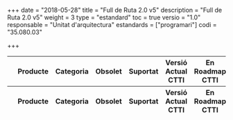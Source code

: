 +++
date        = "2018-05-28"
title       = "Full de Ruta 2.0 v5"
description = "Full de Ruta 2.0 v5"
weight		= 3
type = "estandard"
toc         = true
versio      = "1.0"
responsable = "Unitat d'arquitectura"
estandards =  ["programari"]
codi = "35.080.03"

+++

<link rel="stylesheet" type="text/css" href="https://cdn.datatables.net/1.10.16/css/jquery.dataTables.min.css">
<link rel="stylesheet" type="text/css" href="../tableStyle.css">
<script type="text/javascript" language="javascript" src="https://code.jquery.com/jquery-1.12.4.js"></script>
<script type="text/javascript" language="javascript" src="https://cdn.datatables.net/1.10.16/js/jquery.dataTables.min.js"></script>

<table id="FullRuta" class="display" style="width:100%">
        <thead>
            <tr>
                <th></th>
                <th>Producte</th>
                <th>Categoria</th>
                <th>Obsolet</th>
                <th>Suportat</th>
                <th>Versió Actual CTTI</th>
                <th>En Roadmap CTTI</th>
                <th>Emergent</th>
            </tr>
        </thead>
        <tfoot>
            <tr>
                <th></th>
                <th>Producte</th>
                <th>Categoria</th>
                <th>Obsolet</th>
                <th>Suportat</th>
                <th>Versió Actual CTTI</th>
                <th>En Roadmap CTTI</th>
                <th>Emergent</th>
            </tr>
        </tfoot>
</table>

<script>
// Formatting function for row details - modify as you need
function format(d) {
    // `d` is the original data object for the row
    return '<table cellpadding="5" cellspacing="0" border="0" style="padding-left:50px;">'+
        '<tr class="intern">'+
            '<td>Tipus Infraestructura</td>'+
            '<td>CPDs ofereixen Producte</td>'+
            '<td>Versions vigents a CPDs</td>'+
                '<td>Observacions:</td>'+
        '</tr>'+
        '<tr>'+
            '<td>'+d.Tipus+'</td>'+
            '<td>'+d.CPDs+'</td>'+
            '<td>'+d.VersioActual+'</td>'+
                '<td>'+d.Observacions+'</td>'+
        '</tr>'+
    '</table>';
}
$(document).ready(function() {
    var taulaFullRuta = $('#FullRuta').DataTable( {
        "paging": false,
	    "info" : false,
	    "ordering": false,
    	"language":{
	        	"search" : "<strong>Cerca:</strong> ",
		        "infoEmpty": "No hi ha registres",
	        	"zeroRecords": "No s'han trobat registres"
        },
        "ajax": "../Inventari.txt",
        "columns": [
            {
                "className":      'details-control',
                "orderable":      false,
                "data":           null,
                "defaultContent": ''
            },
            { "data": "Producte" },
            { "data": "Categoria" },
            { "data": "Obsolet" },
            { "data": "Suportat" },
            { "data": "VersioActual" },
            { "data": "Roadmap" },
            { "data": "Emergent" }
        ],
        "order": [[1, 'asc']],
           "initComplete": function () {
            this.api().columns().every( function () {
                var column = this;               
                var select = $('<select><option value=""></option></select>')
                    .appendTo( $(column.header()).empty() )
                    .on( 'change', function () {
                        var val = $.fn.dataTable.util.escapeRegex(
                            $(this).val()
                        ); 
                        column
                            .search( val ? '^'+val+'$' : '', true, false )
                            .draw();
                    } ); 
                column.data().unique().sort().each( function ( d, j ) {
                    select.append( '<option value="'+d+'">'+d+'</option>' )
                } );
            } );
        }
    });
     // Add event listener for opening and closing details
    $('#FullRuta tbody').on('click', 'td.details-control', function () {
        var tr = $(this).closest('tr');
        var row = taulaFullRuta.row( tr );
        if ( row.child.isShown() ) {
            // This row is already open - close it
            row.child.hide();
            tr.removeClass('shown');
        }
        else {
            // Open this row
            row.child( format(row.data()) ).show();
            tr.addClass('shown');
        }
    });
});
</script>
